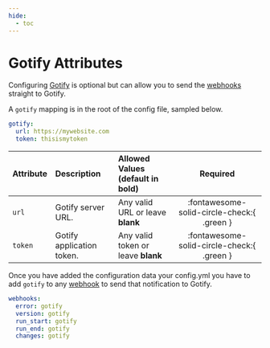 ```yaml
---
hide:
  - toc
---
```

# Gotify Attributes

Configuring [Gotify](https://gotify.net/) is optional but can allow you to send the [webhooks](webhooks.md) straight to Gotify.

A `gotify` mapping is in the root of the config file, sampled below.

```yaml title="config.yml Goify sample"
gotify:
  url: https://mywebsite.com
  token: thisismytoken
```

| Attribute | Description               | Allowed Values (default in **bold**) |                  Required                  |
|:----------|:--------------------------|:-------------------------------------|:------------------------------------------:|
| `url`     | Gotify server URL.        | Any valid URL or leave **blank**     | :fontawesome-solid-circle-check:{ .green } |
| `token`   | Gotify application token. | Any valid token or leave **blank**   | :fontawesome-solid-circle-check:{ .green } |

Once you have added the configuration data your config.yml you have to add `gotify` to any [webhook](webhooks.md) to send that notification to Gotify.

```yaml title="config.yml Gotify webhooks sample"
webhooks:
  error: gotify
  version: gotify
  run_start: gotify
  run_end: gotify
  changes: gotify
```

